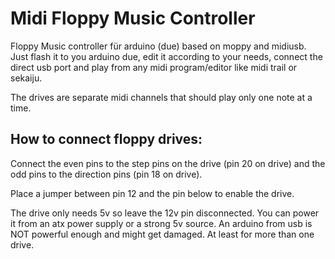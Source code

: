 # Midi Floppy Music Controller
Floppy Music controller für arduino (due) based on moppy and midiusb.
Just flash it to you arduino due, edit it according to your needs, connect the direct usb port and play from any midi program/editor like midi trail or sekaiju.

The drives are separate midi channels that should play only one note at a time.

## How to connect floppy drives:
Connect the even pins to the step pins on the drive (pin 20 on drive) and the odd pins to the direction pins (pin 18 on drive).

Place a jumper between pin 12 and the pin below to enable the drive.

The drive only needs 5v so leave the 12v pin disconnected. You can power it from an atx power supply or a strong 5v source. An arduino from usb is NOT powerful enough and might get damaged. At least for more than one drive.
